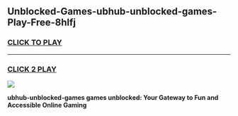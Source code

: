 
## Unblocked-Games-ubhub-unblocked-games-Play-Free-8hlfj
<h3>
<a href="https://premium76.site?title=ubhub-unblocked-games&ref=10A">CLICK TO PLAY</a></h3>
<hr>

<h3>
<a href="https://premium76.site?title=ubhub-unblocked-games&ref=10A">CLICK 2 PLAY</a>
  
</h3>

<a href="https://premium76.site?title=ubhub-unblocked-games&ref=10A"><img src="https://clearcache.store/games.png"></a>


**ubhub-unblocked-games games unblocked: Your Gateway to Fun and Accessible Online Gaming**
